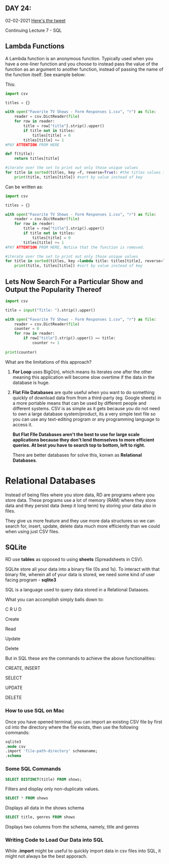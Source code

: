 ## DAY 24:

02-02-2021 [Here's the tweet](https://twitter.com/umuks_/status/1356689386969120772?s=20)

Continuing  Lecture 7 - SQL

## Lambda Functions

A Lambda function is an anonymous function. Typically used when you have a one-liner function and you choose to instead pass the value of the function as an argument to another function, instead of passing the name of the function itself. See example below: 

This:

```python
import csv

titles = {}

with open("Favorite TV Shows - Form Responses 1.csv", "r") as file:
    reader = csv.DictReader(file)
    for row in reader:
        title = row["title"].strip().upper()
        if title not in titles:
            titles[title] = 0
        titles[title] += 1
#PAY ATTENTION FROM HERE

def f(title):
    return titles[title]

#iterate over the set to print out only those unique values
for title in sorted(titles, key =f, reverse=True): #the titles values is the type of data structure that you can iterate over. Which it will be if its a list, set or dictionary.
    print(title, titles[title]) #sort by value instead of key
```

Can be written as: 

```python
import csv

titles = {}

with open("Favorite TV Shows - Form Responses 1.csv", "r") as file:
    reader = csv.DictReader(file)
    for row in reader:
        title = row["title"].strip().upper()
        if title not in titles:
            titles[title] = 0
        titles[title] += 1
#PAY ATTENTION FROM HERE, Notice that the function is removed.

#iterate over the set to print out only those unique values
for title in sorted(titles, key =lambda title: titles[title], reverse=True): #the titles values is the type of data structure that you can iterate over. Which it will be if its a list, set or dictionary.
    print(title, titles[title]) #sort by value instead of key
```

## Lets Now Search For a Particular Show and Output the Popularity Thereof

```python
import csv

title = input("Title: ").strip().upper()

with open("Favorite TV Shows - Form Responses 1.csv", "r") as file:
    reader = csv.DictReader(file)
    counter = 0
    for row in reader:
        if row["title"].strip().upper() == title:
            counter += 1
            
print(counter)
```

What are the limitations of this approach?

1. **For Loop** uses BigO(n), which means its iterates one after the other meaning this application will become slow overtime if the data in the database is huge.
2. **Flat File Databases** are quite useful when you want to do something quickly of download data from from a third-party (eg. Google sheets) in a more portable means that can be used by different people and different systems. CSV is as simple as it gets because you do not need to own a large database system/product, its a very simple text file so you can use any text-editing program or any programming language to access it.

    **But Flat FIle Databases aren't the best to use for large scale applications because they don't lend themselves to more efficient queries. At best you have to search top to bottom, left to right.**

    There are better databases for solve this, konwn as **Relational Databases**.

# Relational Databases

Instead of being files where you store data, RD are programs where you store data. These programs use a lot of memory (RAM) where they store data and they persist data (keep it long term) by storing your data also  in files.

They give us more feature and they use more data structures so we can search for, insert, update, delete data much more efficiently than we could when using just CSV files.

## SQLite

RD use **tables** as opposed to using **sheets** (Spreadsheets in CSV).

SQLite store all your data into a binary file (0s and 1s). To interact with that binary file, wherein all of your data is stored, we need some kind of user facing program - **sqlite3**

SQL is a language used to query data stored in a Relational Dataases.

What you can accomplish simply balls down to:

C R U D

Create

Read 

Update

Delete

But in SQL these are the commands to achieve the above functionalities:

CREATE, INSERT

SELECT

UPDATE

DELETE

### How to use SQL on Mac

Once you have opened terminal, you can import an existing CSV file by first cd into the directory where the file exists, then use the following commands:

```sql
sqlite3
.mode csv
.import 'file-path-directory' schemaname;
.schema
```

### Some SQL Commands

```sql
SELECT DISTINCT(title) FROM shows;
```

Filters and display only non-duplicate values.

```sql
SELECT * FROM shows
```

Displays all data in the shows schema

```sql
SELECT title, genres FROM shows
```

Displays two columns from the schema, namely, title and genres

### Writing Code to Load Our Data into SQL

While **.import** might be useful to quickly import data in csv files into SQL, it might not always be the best apporach.

